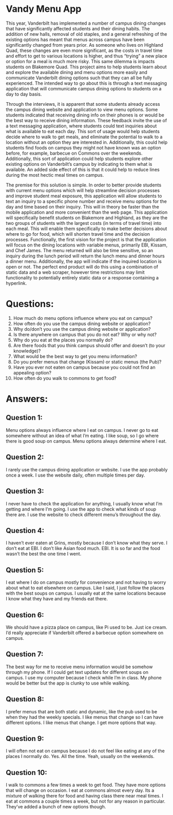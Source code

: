 # Vandy Menu App

 This year, Vanderbilt has implemented a number of campus dining changes that
have significantly affected students and their dining habits. The addition of new 
halls, removal of old staples, and a general refreshing of the existing options has
meant that menus across campus have been significantly changed from years prior.
As someone who lives on Highland Quad, these changes are even more significant,
as the costs in travel time and effort to get to various locations is higher, and thus “trying” a 
new place or option for a meal is much more risky. This same dilemma is impacts
students on Blakemore Quad. This project aims to help students
learn about and explore the available dining and menu options more easily and communicate
Vanderbilt dining options such that they can all be fully experienced. The intended way to
go about this is through a text messaging application that will communicate campus dining options
to students on a day to day basis.

Through the interviews, it is apparent that some students already access the 
campus dining website and application to view menu options. Some students indicated that
receiving dining info on their phones is or would be the best way to receive dining
information. These feedback invite the use of a text messaging application, where students
could text inquiries about what is available to eat each day. This sort of usage would
help students decide where to walk to get meals, and eliminate the potential to walk 
to a location without an option they are interested in. Additionally, this could help
students find foods on campus they might not have known was an option before, for example,
barbecue on Commons over the weekends. Additionally, this sort of application could help
students explore other existing options on Vanderbilt’s campus by indicating to them what
is available. An added side effect of this is that it could help to reduce lines during the
most hectic meal times on campus. 

The premise for this solution is simple. In order to better provide students with
current menu options which will help streamline decision processes and improve student meal
exposure, this application will allow students to text an inquiry to a specific phone number
and receive menu options for the day and time based on their inquiry. This will in theory be
faster than the mobile application and more convenient than the web page. This application
will specifically benefit students on Blakemore and Highland, as they are the two groups of
students with the largest costs (in terms of travel time) into each meal. This will enable
them specifically to make better decisions about where to go for food, which will shorten 
travel time and the decision processes. Functionally, the first vision for the project is 
that the application will focus on the dining locations with variable menus, primarily EBI,
Kissam, and Chef James. The menu returned will also be time sensitive, so an inquiry during
the lunch period will return the lunch menu and dinner hours a dinner menu. Additionally, the
app will indicate if the inquired location is open or not. The perfect end product will do this
using a combination of static data and a web scraper, however time restrictions may limit 
functionality to potentially entirely static data or a response containing a hyperlink. 

# Questions:
  1. How much do menu options influence where you eat on campus?
  2. How often do you use the campus dining website or application?
  3. Why do/don’t you use the campus dining website or application?
  4. Is there anywhere on campus that you do not eat? Why or why not?
  5. Why do you eat at the places you normally do?
  6. Are there foods that you think campus should offer and doesn’t
     (to your knowledge)?
  7. What would be the best way to get you menu information?
  8. Do you prefer menus that change (Kissam) or static menus (the Pub)?
  9. Have you ever not eaten on campus because you could not find an
     appealing option?
 10. How often do you walk to commons to get food?

# Answers:

## Question 1:
   Menu options always influence where I eat on campus. I never go to eat 
somewhere without an idea of what I’m eating.
   I like soup, so I go where there is good soup on campus.
   Menu options always determine where I eat. 

## Question 2:
   I rarely use the campus dining application or website.
   I use the app probably once a week. 
   I use the website daily, often multiple times per day.

## Question 3:
   I never have to check the application for anything, I usually know what 
I’m getting and where I’m going.
   I use the app to check what kinds of soup there are.
   I use the website to check different menu’s throughout the day.

## Question 4:
   I haven’t ever eaten at Grins, mostly because I don’t know what they serve.
   I don’t eat at EBI. I don’t like Asian food much.
   EBI. It is so far and the food wasn’t the best the one time I went. 

## Question 5:
   I eat where I do on campus mostly for convenience and not having to worry
about what to eat elsewhere on campus.
   Like I said, I just follow the places with the best soups on campus.
   I usually eat at the same locations because I know what they have
and my friends eat there.

## Question 6:
   We should have a pizza place on campus, like Pi used to be.
   Just ice cream.  
   I’d really appreciate if Vanderbilt offered a barbecue option somewhere on campus.

## Question 7:
   The best way for me to receive menu information would be somehow through my phone.
   If I could get text updates for different soups on campus. 
   I use my computer because I check while I’m in class. My phone would be better but
the app is clunky to use while walking.

## Question 8:
   I prefer menus that are both static and dynamic, like the pub used to be when
they had the weekly specials.
   I like menus that change so I can have different options.
   I like menus that change. I get more options that way.

## Question 9:
   I will often not eat on campus because I do not feel like eating at any of the
places I normally do. 
   Yes. All the time. 
   Yeah, usually on the weekends.

## Question 10:
   I walk to commons a few times a week to get food. They have more options that 
will change on occasion.
   I eat at commons almost every day. Its a mixture of walking there for food and
having class there near meal times. 
   I eat at commons a couple times a week, but not for any reason in particular.
They’ve added a bunch of new options though.